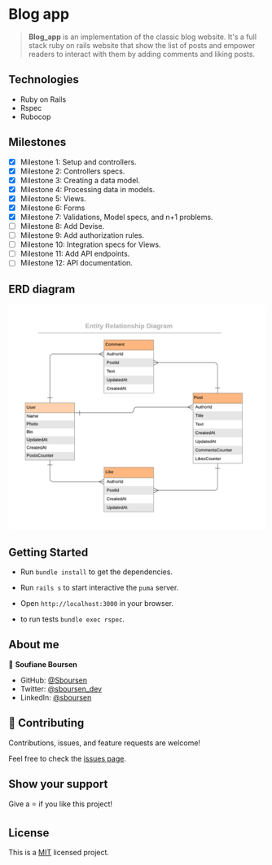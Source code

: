 # Blog app

> **Blog_app** is an implementation of the classic blog website. It's a full stack ruby on rails website that show the list of posts and empower readers to interact with them by adding comments and liking posts.

## Technologies

- Ruby on Rails
- Rspec
- Rubocop

## Milestones

- [x] Milestone 1: Setup and controllers.
- [x] Milestone 2: Controllers specs.
- [x] Milestone 3: Creating a data model.
- [x] Milestone 4: Processing data in models.
- [x] Milestone 5: Views.
- [x] Milestone 6: Forms
- [x] Milestone 7: Validations, Model specs, and n+1 problems.
- [ ] Milestone 8: Add Devise.
- [ ] Milestone 9: Add authorization rules.
- [ ] Milestone 10: Integration specs for Views.
- [ ] Milestone 11: Add API endpoints.
- [ ] Milestone 12: API documentation.

## ERD diagram

![ERD](./doc/blog_app_erd.png)

## Getting Started

- Run `bundle install` to get the dependencies.
- Run `rails s` to start interactive the `puma` server.
- Open `http://localhost:3000` in your browser.

- to run tests `bundle exec rspec`.

## About me

👤 **Soufiane Boursen**

- GitHub: [@Sboursen](https://github.com/Sboursen)
- Twitter: [@sboursen_dev](https://twitter.com/sboursen_dev)
- LinkedIn: [@sboursen](https://linkedin.com/in/sboursen)

## 🤝 Contributing

Contributions, issues, and feature requests are welcome!

Feel free to check the [issues page](../../issues/).

## Show your support

Give a ⭐️ if you like this project!

## License

This is a [MIT](./LICENSE) licensed project.

